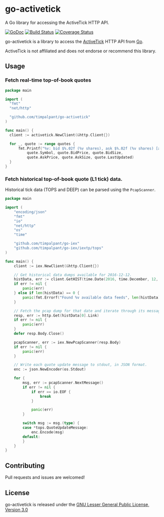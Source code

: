 # go-activetick
A Go library for accessing the ActiveTick HTTP API.

[![GoDoc](https://godoc.org/github.com/timpalpant/go-activetick?status.svg)](http://godoc.org/github.com/timpalpant/go-iex)
[![Build Status](https://travis-ci.org/timpalpant/go-activetick.svg?branch=master)](https://travis-ci.org/timpalpant/go-iex)
[![Coverage Status](https://coveralls.io/repos/timpalpant/go-activetick/badge.svg?branch=master&service=github)](https://coveralls.io/github/timpalpant/go-iex?branch=master)

go-activetick is a library to access the [ActiveTick](http://www.activetick.com/activetick/contents/PersonalServicesDataAPIOverview.aspx) HTTP API from [Go](http://www.golang.org).

ActiveTick is not affiliated and does not endorse or recommend this library.

## Usage

### Fetch real-time top-of-book quotes

```Go
package main

import (
  "fmt"
  "net/http"

  "github.com/timpalpant/go-activetick"
)

func main() {
  client := activetick.NewClient(&http.Client{})

  for _, quote := range quotes {
      fmt.Printf("%v: bid $%.02f (%v shares), ask $%.02f (%v shares) [as of %v]\n",
          quote.Symbol, quote.BidPrice, quote.BidSize,
          quote.AskPrice, quote.AskSize, quote.LastUpdated)
  }
}
```

### Fetch historical top-of-book quote (L1 tick) data.

Historical tick data (TOPS and DEEP) can be parsed using the `PcapScanner`.

```Go
package main

import (
	"encoding/json"
	"fmt"
	"io"
	"net/http"
	"os"
	"time"

	"github.com/timpalpant/go-iex"
	"github.com/timpalpant/go-iex/iextp/tops"
)

func main() {
	client := iex.NewClient(&http.Client{})

	// Get historical data dumps available for 2016-12-12.
	histData, err := client.GetHIST(time.Date(2016, time.December, 12, 0, 0, 0, 0, time.UTC))
	if err != nil {
		panic(err)
	} else if len(histData) == 0 {
		panic(fmt.Errorf("Found %v available data feeds", len(histData)))
	}

	// Fetch the pcap dump for that date and iterate through its messages.
	resp, err := http.Get(histData[0].Link)
	if err != nil {
		panic(err)
	}
	defer resp.Body.Close()

	pcapScanner, err := iex.NewPcapScanner(resp.Body)
	if err != nil {
		panic(err)
	}

	// Write each quote update message to stdout, in JSON format.
	enc := json.NewEncoder(os.Stdout)

	for {
		msg, err := pcapScanner.NextMessage()
		if err != nil {
			if err == io.EOF {
				break
			}

			panic(err)
		}

		switch msg := msg.(type) {
		case *tops.QuoteUpdateMessage:
			enc.Encode(msg)
		default:
		}
	}
}
```

## Contributing

Pull requests and issues are welcomed!

## License

go-activetick is released under the [GNU Lesser General Public License, Version 3.0](https://www.gnu.org/licenses/lgpl-3.0.en.html)
